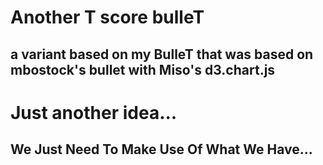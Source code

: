 Another T score bulleT
======================
a variant based on my BulleT that was based on mbostock's bullet with Miso's d3.chart.js
------------------------------------------------------------

Just another idea...
===============

We Just Need To Make Use Of What We Have...
------------------------------------------------------
